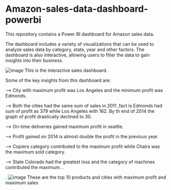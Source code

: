 # Amazon-sales-data-dashboard-powerbi
This repository contains a Power BI dashboard for Amazon sales data. 

The dashboard includes a variety of visualizations that can be used to analyze sales data by category, state, year and other factors. The dashboard is also interactive, allowing users to filter the data to gain insights into their business.


![image](https://github.com/Srieswari/Amazon-sales-data-dashboard-powerbi/assets/99708903/c6056d8c-0795-49ef-b5d2-bf6cf27417b3)
This is the interactive sales dashboard.

Some of the key insights from this dashboard are:

--> City with maximum profit was Los Angeles and the minimum profit was Edmonds.

--> Both the cities had the same sum of sales in 2011 ,fact is Edmonds had sum of profit as 379 while Los Angeles with 162. By th end of 2014 the graph of profit drastically declined to 30.

--> On-time deliveries gained maximum profit in seattle.

--> Profit gained on 2014 is almost double the profit in the previous year.

--> Copiers category contributed to the maximum profit while Chairs was the maximum sold category.

--> State Colorado had the greatest loss and the category of machines contributed the maximum.
.














.
![image](https://github.com/Srieswari/Amazon-sales-data-dashboard-powerbi/assets/99708903/d26c170b-d959-435c-8f78-d17892037051)
These are the top 10 products and cities with maximum profit and maximum sales
